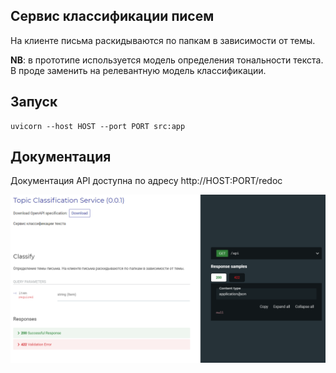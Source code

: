 ## Сервис классификации писем
На клиенте письма раскидываются по папкам в зависимости от темы.

**NB**: в прототипе используется модель определения тональности текста. В проде заменить на релевантную модель классификации.

## Запуск
```
uvicorn --host HOST --port PORT src:app
```

## Документация
Документация API доступна по адресу http://HOST:PORT/redoc

![](doc.PNG)
